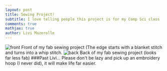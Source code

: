 ```yaml
---
layout: post
title: Sewing Project!
subtitle: I love telling people this project is for my Comp Sci class
comments: true
mathjax: true
author: Livi Mazerolle
---
```

![front](https://lpm3-ccbp.github.io/assets/img/front)
Front of my fab sewing project (The edge starts with a blanket stitch and turns into a whip stitch.
![back](https://lpm3-ccbp.github.io/assets/img/back)
Back of my fab sewing project (looks far less fab) 
###Past Livi...
Please don't be lazy and pick up an embroidery hoop (I never did), it will make life far easier.

